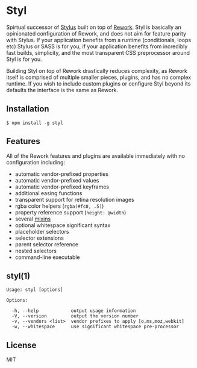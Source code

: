 
# Styl

  Spirtual successor of [Stylus](https://github.com/LearnBoost/stylus) built on top of [Rework](https://github.com/visionmedia/rework). Styl is basically an opinionated configuration of Rework, and does not aim for feature parity
  with Stylus. If your application benefits from a runtime (conditionals, loops etc) Stylus or SASS is for you, if your application benefits from
  incredibly fast builds, simplicity, and the most transparent CSS preprocessor around Styl is for you.

  Building Styl on top of Rework drastically reduces complexity, as Rework itself is comprised of multiple smaller pieces, plugins, and has no complex runtime. If you wish to include custom plugins or configure Styl beyond its defaults the interface is the same as Rework.

## Installation

```
$ npm install -g styl
```

## Features

  All of the Rework features and plugins are available immediately with no configuration including:

  - automatic vendor-prefixed properties
  - automatic vendor-prefixed values
  - automatic vendor-prefixed keyframes
  - additional easing functions
  - transparent support for retina resolution images
  - rgba color helpers (`rgba(#fc0, .5)`)
  - property reference support (`height: @width`)
  - several [mixins](https://github.com/visionmedia/rework-mixins)
  - optional whitespace significant syntax
  - placeholder selectors
  - selector extensions
  - parent selector reference
  - nested selectors
  - command-line executable

## styl(1)

```
Usage: styl [options]

Options:

  -h, --help            output usage information
  -V, --version         output the version number
  -v, --vendors <list>  vendor prefixes to apply [o,ms,moz,webkit]
  -w, --whitespace      use significant whitespace pre-processor
```

## License

  MIT
